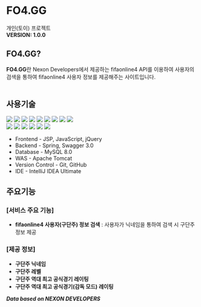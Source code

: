# **FO4.GG**
개인(토이) 프로젝트<br>
<b>VERSION: 1.0.0</b><br>

## **FO4.GG?**
<b>FO4.GG</b>란 Nexon Developers에서 제공하는 fifaonline4 API를 이용하여 사용자의 검색을 통하여 fifaonline4 사용자 정보를 제공해주는 사이트입니다. <br><br>

## <b>사용기술</b>
<span><img src="https://img.shields.io/badge/Java-ED8B00?style=for-the-badge&logo=java&logoColor=white">
<img src="https://img.shields.io/badge/Spring-6DB33F?style=for-the-badge&logo=Spring&logoColor=white">
<img src="https://img.shields.io/badge/Swagger-6DB33F?style=for-the-badge&logo=Swagger&logoColor=white">
<img src="https://img.shields.io/badge/JUnit5-25A162?style=for-the-badge&logo=JUnit5&logoColor=white">
<img src="https://img.shields.io/badge/html-E34F26?style=for-the-badge&logo=html5&logoColor=white">
<img src="https://img.shields.io/badge/css-1572B6?style=for-the-badge&logo=css3&logoColor=white">
<img src="https://img.shields.io/badge/Jsp-007396?style=for-the-badge&logo=JSP&logoColor=White">
<img src="https://img.shields.io/badge/JAVASCRIPT-F7DF1E?style=for-the-badge&logo=javascript&logoColor=white">
<img src="https://img.shields.io/badge/jquery-0769AD?style=for-the-badge&logo=jquery&logoColor=white"><br>
<img src="https://img.shields.io/badge/git-F05032?style=for-the-badge&logo=git&logoColor=white">
<img src="https://img.shields.io/badge/github-181717?style=for-the-badge&logo=github&logoColor=white">
<img src="https://img.shields.io/badge/GRADLE-efefef?style=for-the-badge&logo=gradle&logoColor=white">
<img src="https://img.shields.io/badge/MySQL-4479A1?style=for-the-badge&logo=MySQL&logoColor=white">
<img src="https://img.shields.io/badge/apache tomcat-F8DC75?style=for-the-badge&logo=apachetomcat&logoColor=white">
<img src="https://img.shields.io/badge/Intellij IDEA-000000?style=for-the-badge&logo=IntelliJ Idea&logoColor=white"></span>

- Frontend - JSP, JavaScript, jQuery
- Backend - Spring, Swagger 3.0
- Database - MySQL 8.0
- WAS - Apache Tomcat
- Version Control - Git, GitHub
- IDE - IntelliJ IDEA Ultimate

## <b>주요기능</b>

### [서비스 주요 기능]
- <b>fifaonline4 사용자(구단주) 정보 검색</b> : 사용자가 닉네임을 통하여 검색 시 구단주 정보 제공

### [제공 정보]
- <b>구단주 닉네임</b>
- <b>구단주 레벨</b>
- <b>구단주 역대 최고 공식경기 레이팅</b>
- <b>구단주 역대 최고 공식경기(감독 모드) 레이팅</b>

<b><i>Data based on NEXON DEVELOPERS</i></b>
